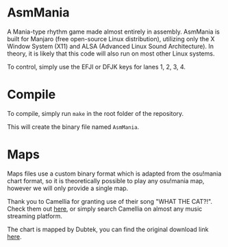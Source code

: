 # AsmMania
A Mania-type rhythm game made almost entirely in assembly. AsmMania is built for Manjaro (free open-source Linux distribution), utilizing only the X Window System (X11) and ALSA (Advanced Linux Sound Architecture). In theory, it is likely that this code will also run on most other Linux systems.

To control, simply use the EFJI or DFJK keys for lanes 1, 2, 3, 4.

# Compile
To compile, simply run `make` in the root folder of the repository.

This will create the binary file named `AsmMania`.

# Maps
Maps files use a custom binary format which is adapted from the osu!mania chart format, so it is theoretically possible to play any osu!mania map, however we will only provide a single map.

Thank you to Camellia for granting use of their song "WHAT THE CAT?!". Check them out [here](https://cametek.jp/), or simply search Camellia on almost any music streaming platform.

The chart is mapped by Dubtek, you can find the original download link [here](https://osu.ppy.sh/beatmapsets/1063740#mania/2363101).
